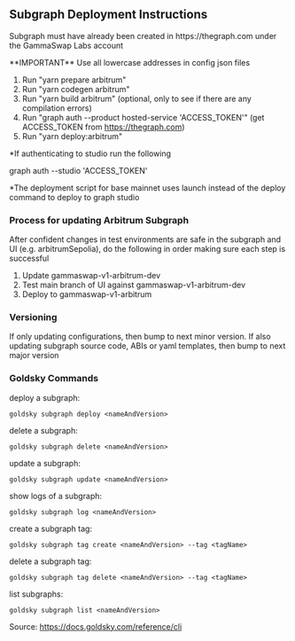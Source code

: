 ## Subgraph Deployment Instructions

<p>Subgraph must have already been created in https://thegraph.com under the GammaSwap Labs account</p>
**IMPORTANT** Use all lowercase addresses in config json files

1. Run "yarn prepare arbitrum"
2. Run "yarn codegen arbitrum"
3. Run "yarn build arbitrum" (optional, only to see if there are any compilation errors)
4. Run "graph auth --product hosted-service 'ACCESS_TOKEN'" (get ACCESS_TOKEN from https://thegraph.com)
5. Run "yarn deploy:arbitrum"

*If authenticating to studio run the following

graph auth --studio 'ACCESS_TOKEN'

*The deployment script for base mainnet uses launch instead of the deploy command to deploy to graph studio

### Process for updating Arbitrum Subgraph

After confident changes in test environments are safe in the subgraph and UI (e.g. arbitrumSepolia), do the following
in order making sure each step is successful

1. Update gammaswap-v1-arbitrum-dev
2. Test main branch of UI against gammaswap-v1-arbitrum-dev
3. Deploy to gammaswap-v1-arbitrum

### Versioning

If only updating configurations, then bump to next minor version. If also updating subgraph source code, ABIs or yaml
templates, then bump to next major version

### Goldsky Commands

deploy a subgraph:

`goldsky subgraph deploy <nameAndVersion>`

delete a subgraph: 

`goldsky subgraph delete <nameAndVersion>`

update a subgraph:

`goldsky subgraph update <nameAndVersion>`

show logs of a subgraph:

`goldsky subgraph log <nameAndVersion>`

create a subgraph tag:

`goldsky subgraph tag create <nameAndVersion> --tag <tagName>`

delete a subgraph tag:

`goldsky subgraph tag delete <nameAndVersion> --tag <tagName>`

list subgraphs:

`goldsky subgraph list <nameAndVersion>`

Source: https://docs.goldsky.com/reference/cli

